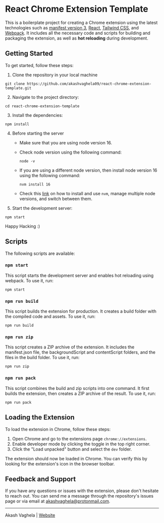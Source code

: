 # React Chrome Extension Template

This is a boilerplate project for creating a Chrome extension using the latest technologies such as [manifest version 3](https://developer.chrome.com/docs/extensions/mv3/intro/), [React](https://reactjs.org/), [Tailwind CSS](https://tailwindcss.com/), and [Webpack](https://webpack.js.org/). It includes all the necessary code and scripts for building and packaging the extension, as well as **hot reloading** during development.

## Getting Started

To get started, follow these steps:

1. Clone the repository in your local machine

```
git clone https://github.com/akashvaghela09/react-chrome-extension-template.git
```

2. Navigate to the project directory:

```
cd react-chrome-extension-template
```

3. Install the dependencies:

```
npm install
```

4. Before starting the server
   - Make sure that you are using node version 16.
   - Check node version using the following command:

        ```
        node -v
        ```

   - If you are using a different node version, then install node version 16 using the following command:

        ```
        nvm install 16
        ```

   - Check this [link](https://techstacker.com/run-multiple-node-versions-node-nvm/) on how to install and use `nvm`, manage multiple node versions, and switch between them.

5. Start the development server:

```
npm start
```

Happy Hacking :)

## Scripts

The following scripts are available:

### `npm start`

This script starts the development server and enables hot reloading using webpack. To use it, run:

```
npm start
```

### `npm run build`

This script builds the extension for production. It creates a build folder with the compiled code and assets. To use it, run:

```
npm run build
```

### `npm run zip`

This script creates a ZIP archive of the extension. It includes the manifest.json file, the backgroundScript and contentScript folders, and the files in the build folder. To use it, run:

```
npm run zip
```

### `npm run pack`

This script combines the build and zip scripts into one command. It first builds the extension, then creates a ZIP archive of the result. To use it, run:

```
npm run pack
```

## Loading the Extension

To load the extension in Chrome, follow these steps:

1. Open Chrome and go to the extensions page `chrome://extensions`.
2. Enable developer mode by clicking the toggle in the top right corner.
3. Click the "Load unpacked" button and select the `dev` folder.

The extension should now be loaded in Chrome. You can verify this by looking for the extension's icon in the browser toolbar.

## Feedback and Support

If you have any questions or issues with the extension, please don't hesitate to reach out. You can send me a message through the repository's issues page or via email at <akashvaghela@protonmail.com>.

---

Akash Vaghela | [Website](https://akash11.com)
